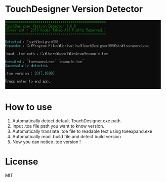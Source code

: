 # TouchDesigner Version Detector

![thumbnail](https://github.com/kodai100/TouchDesignerVersionDetector/blob/master/img/thumbnail.png)

# How to use

1. Automatically detect default TouchDesigner.exe path.
2. Input .toe file path you want to know version.
3. Automatically translate .toe file to readable text using toeexpand.exe
4. Automatically read .build file and detect build version
5. Now you can notice .toe version !



# License

MIT